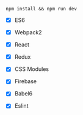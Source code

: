 ```
npm install && npm run dev
```

- [X] ES6
- [X] Webpack2
- [X] React
- [X] Redux
- [X] CSS Modules
- [X] Firebase
- [X] Babel6
- [X] Eslint

